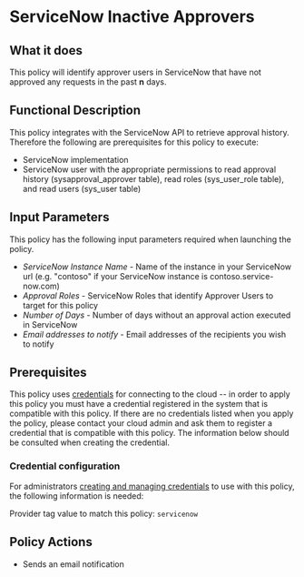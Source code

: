 # ServiceNow Inactive Approvers

## What it does

This policy will identify approver users in ServiceNow that have not approved any requests in the past **n** days.

## Functional Description

This policy integrates with the ServiceNow API to retrieve approval history. Therefore the following are prerequisites for this policy to execute:

- ServiceNow implementation
- ServiceNow user with the appropriate permissions to read approval history (sysapproval_approver table), read roles (sys_user_role table), and read users (sys_user table)

## Input Parameters

This policy has the following input parameters required when launching the policy.

- *ServiceNow Instance Name* - Name of the instance in your ServiceNow url (e.g. "contoso" if your ServiceNow instance is contoso.service-now.com)
- *Approval Roles* - ServiceNow Roles that identify Approver Users to target for this policy
- *Number of Days* - Number of days without an approval action executed in ServiceNow
- *Email addresses to notify* - Email addresses of the recipients you wish to notify

## Prerequisites

This policy uses [credentials](https://docs.rightscale.com/policies/users/guides/credential_management.html) for connecting to the cloud -- in order to apply this policy you must have a credential registered in the system that is compatible with this policy. If there are no credentials listed when you apply the policy, please contact your cloud admin and ask them to register a credential that is compatible with this policy. The information below should be consulted when creating the credential.

### Credential configuration

For administrators [creating and managing credentials](https://docs.rightscale.com/policies/users/guides/credential_management.html) to use with this policy, the following information is needed:

Provider tag value to match this policy: `servicenow`

## Policy Actions

- Sends an email notification
